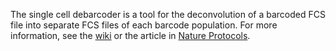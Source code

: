 The single cell debarcoder is a tool for the deconvolution of a barcoded FCS file into separate FCS files of each barcode population. For more information, see the [wiki](https://github.com/nolanlab/single-cell-debarcoder/wiki) or the article in [Nature Protocols](http://www.nature.com/nprot/journal/v10/n2/abs/nprot.2015.020.html).
